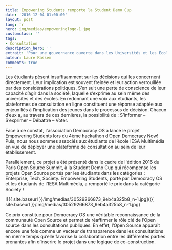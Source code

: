 ```yaml
---
title: Empowering Students remporte la Student Demo Cup
date: '2016-12-04 01:00:00'
layout: post
lang: fr
hero: img/medias/empoweringlogo-1.jpg
customclass: ''
tags:
- Consultation
description_hero: ''
extrait: 'Pour une gouvernance ouverte dans les Universités et les Ecoles '
auteur: Laure Kassem
comments: true
---
```

Les étudiants pèsent insuffisamment sur les décisions qui les concernent directement. Leur implication est souvent freinée et leur action verrouillée par des considérations politiques. S’en suit une perte de conscience de leur capacité d’agir dans la société, laquelle s’exprime au sein même des universités et des écoles. En redonnant une voix aux étudiants, les plateformes de consultation en ligne constituent une réponse adaptée aux enjeux liés à l’implication des jeunes dans le processus de décision. Chacun d’eux a, au travers de ces dernières, la possibilité de : S’informer – S’exprimer – Débattre – Voter.

Face à ce constat, l'association Democracy OS a lancé le projet Empowering Students lors du 4ème hackathon d’Open Democracy Now! Puis, nous nous sommes associés aux étudiants de l’école IESA Multimédia en vue de déployer une plateforme de consultation au sein de leur établissement.

Parallèlement, ce projet a été présenté dans le cadre de l'édition 2016 du Paris Open Source Summit, à la Student Demo Cup qui récompense les projets Open Source portés par les étudiants dans les catégories : Enterprise, Tech, Society. Empowering Students, porté par Democracy OS et les étudiants de l'IESA Multimédia, a remporté le prix dans la catégorie Society ! 

![{{ site.baseurl }}/img/medias/30529266873_9eb4a325b8_n-1.jpg]({{ site.baseurl }}/img/medias/30529266873_9eb4a325b8_n-1.jpg)

Ce prix constitue pour Democracy OS une véritable reconnaissance de la communauté Open Source et permet de réaffirmer le rôle clé de l’Open source dans les consultations publiques. En effet, l’Open Source apparaît encore une fois comme un vecteur de transparence dans les consultations en même temps qu’elle favorise la collaboration entre les différentes parties prenantes afin d’inscrire le projet dans une logique de co-construction.